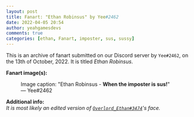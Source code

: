 ```yaml
---
layout: post
title: Fanart: "Ethan Robinsus" by Yee#2462
date: 2022-04-05 20:54
author: yeahgamesdevs
comments: true
categories: [ethan, Fanart, imposter, sus, sussy]
---
```

<!-- wp:paragraph -->
<p>This is an archive of fanart submitted on our Discord server by <code>Yee#2462</code>, on the 13th of October, 2022. It is titled <em>Ethan Robinsus</em>.</p>
<!-- /wp:paragraph -->

<!-- wp:paragraph -->
<p><strong>Fanart image(s):</strong></p>
<!-- /wp:paragraph -->

<!-- wp:image {"id":251,"sizeSlug":"large","linkDestination":"none"} -->
<figure class="wp-block-image size-large"><img src="https://yeaharchives.files.wordpress.com/2022/04/image-45.png?w=219" alt="" class="wp-image-251" /><figcaption>Image caption: "Ethan Robinsus - <strong>When the imposter is sus!</strong>" — Yee#2462</figcaption></figure>
<!-- /wp:image -->

<!-- wp:paragraph -->
<p><strong>Additional info:</strong><br><em>It is most likely an edited version of <code><a href="https://yeaharchives.wordpress.com/2022/04/05/ethan-robinson/">Overlord_Ethan#3474</a></code>'s face.</em></p>
<!-- /wp:paragraph -->
